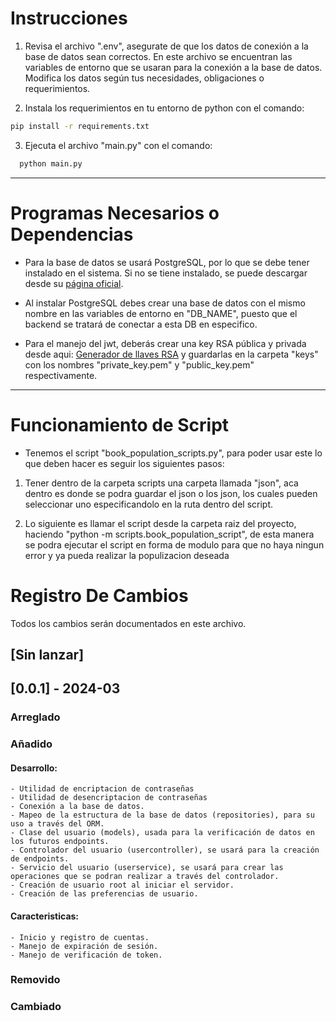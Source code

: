 # Instrucciones
1. Revisa el archivo ".env", asegurate de que los datos de conexión a la base de datos sean correctos.
  En este archivo se encuentran las variables de entorno que se usaran para la conexión a la base de datos.
  Modifica los datos según tus necesidades, obligaciones o requerimientos.

2. Instala los requerimientos en tu entorno de python con el comando:
  ```bash
  pip install -r requirements.txt
  ```
3. Ejecuta el archivo "main.py" con el comando:
  ```bash
    python main.py
  ```

---

# Programas Necesarios o Dependencias
- Para la base de datos se usará PostgreSQL, por lo que se debe tener instalado en el sistema. 
  Si no se tiene instalado, se puede descargar desde su [página oficial](https://www.postgresql.org/download/).

- Al instalar PostgreSQL debes crear una base de datos con el mismo nombre en las variables de entorno en "DB_NAME", puesto que el backend
  se tratará de conectar a esta DB en especifico.

- Para el manejo del jwt, deberás crear una key RSA pública y privada desde aqui:
  [Generador de llaves RSA](https://cryptotools.net/rsagen) 
  y guardarlas en la carpeta "keys" con los nombres "private_key.pem" y "public_key.pem" respectivamente.

---

# Funcionamiento de Script
- Tenemos el script "book_population_scripts.py", para poder usar este lo que deben hacer es seguir los siguientes pasos:
1. Tener dentro de la carpeta scripts una carpeta llamada "json", aca dentro es donde se podra guardar el json o los json, los cuales pueden seleccionar uno especificandolo en la ruta dentro del script. 

2. Lo siguiente es llamar el script desde la carpeta raiz del proyecto, haciendo "python -m scripts.book_population_script", de esta manera se podra ejecutar el script en forma de modulo para que no haya ningun error y ya pueda realizar la populizacion deseada

# Registro De Cambios

Todos los cambios serán documentados en este archivo.

## [Sin lanzar]


## [0.0.1] - 2024-03

### Arreglado
### Añadido
  #### Desarrollo: 
    - Utilidad de encriptacion de contraseñas 
    - Utilidad de desencriptacion de contraseñas
    - Conexión a la base de datos.
    - Mapeo de la estructura de la base de datos (repositories), para su uso a través del ORM.
    - Clase del usuario (models), usada para la verificación de datos en los futuros endpoints.
    - Controlador del usuario (usercontroller), se usará para la creación de endpoints.
    - Servicio del usuario (userservice), se usará para crear las operaciones que se podran realizar a través del controlador.
    - Creación de usuario root al iniciar el servidor. 
    - Creación de las preferencias de usuario.
  
  #### Caracteristicas:
    - Inicio y registro de cuentas.
    - Manejo de expiración de sesión.
    - Manejo de verificación de token.

### Removido
### Cambiado

